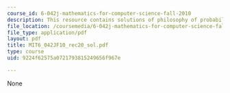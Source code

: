 ```yaml
---
course_id: 6-042j-mathematics-for-computer-science-fall-2010
description: This resource contains solutions of philosophy of probability.
file_location: /coursemedia/6-042j-mathematics-for-computer-science-fall-2010/9224f62575a0721793815249656f967e_MIT6_042JF10_rec20_sol.pdf
file_type: application/pdf
layout: pdf
title: MIT6_042JF10_rec20_sol.pdf
type: course
uid: 9224f62575a0721793815249656f967e

---
```

None